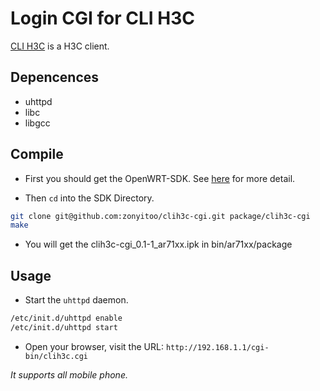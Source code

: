 # Login CGI for CLI H3C
[CLI H3C](https://github.com/zonyitoo/clih3c) is a H3C client.

## Depencences
* uhttpd
* libc
* libgcc

## Compile

* First you should get the OpenWRT-SDK. See [here](http://wiki.openwrt.org/zh-cn/doc/howto/obtain.firmware.sdk) for more detail.

* Then `cd` into the SDK Directory.

```bash
git clone git@github.com:zonyitoo/clih3c-cgi.git package/clih3c-cgi
make
```

* You will get the clih3c-cgi\_0.1-1\_ar71xx.ipk in bin/ar71xx/package

## Usage

* Start the `uhttpd` daemon.
```bash
/etc/init.d/uhttpd enable
/etc/init.d/uhttpd start
```

* Open your browser, visit the URL: `http://192.168.1.1/cgi-bin/clih3c.cgi`

*It supports all mobile phone.*
